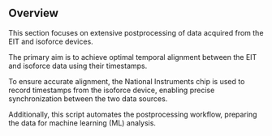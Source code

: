 ## Overview

This section focuses on extensive postprocessing of data acquired from the EIT and isoforce devices.

The primary aim is to achieve optimal temporal alignment between the EIT and isoforce data using their timestamps.

To ensure accurate alignment, the National Instruments chip is used to record timestamps from the isoforce device, enabling precise synchronization between the two data sources.

Additionally, this script automates the postprocessing workflow, preparing the data for machine learning (ML) analysis.
